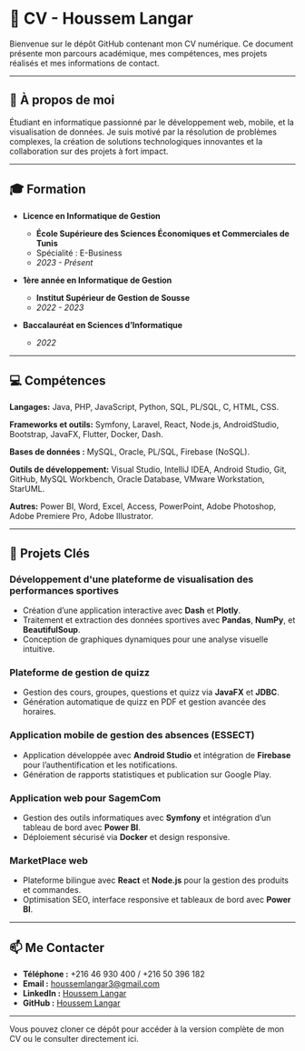 # 💼 CV - Houssem Langar  

Bienvenue sur le dépôt GitHub contenant mon CV numérique. Ce document présente mon parcours académique, mes compétences, mes projets réalisés et mes informations de contact.  

---

## 📌 À propos de moi  
Étudiant en informatique passionné par le développement web, mobile, et la visualisation de données. Je suis motivé par la résolution de problèmes complexes, la création de solutions technologiques innovantes et la collaboration sur des projets à fort impact.  

---

## 🎓 Formation  
- **Licence en Informatique de Gestion**  
  - **École Supérieure des Sciences Économiques et Commerciales de Tunis**  
  - Spécialité : E-Business  
  - *2023 - Présent*  

- **1ère année en Informatique de Gestion**  
  - **Institut Supérieur de Gestion de Sousse**  
  - *2022 - 2023*  

- **Baccalauréat en Sciences d’Informatique**  
  - *2022*  

---

## 💻 Compétences  

**Langages:** Java, PHP, JavaScript, Python, SQL, PL/SQL, C, HTML, CSS.

**Frameworks et outils:** Symfony, Laravel, React, Node.js, AndroidStudio, Bootstrap, JavaFX, Flutter, Docker, Dash.

**Bases de données :** MySQL, Oracle, PL/SQL, Firebase (NoSQL).

**Outils de développement:** Visual Studio, IntelliJ IDEA, Android Studio, Git, GitHub, MySQL Workbench, Oracle Database, VMware Workstation, StarUML.

**Autres:** Power BI, Word, Excel, Access, PowerPoint, Adobe Photoshop, Adobe Premiere Pro, Adobe Illustrator.

---

## 🌟 Projets Clés  

### **Développement d'une plateforme de visualisation des performances sportives**  
- Création d’une application interactive avec **Dash** et **Plotly**.  
- Traitement et extraction des données sportives avec **Pandas**, **NumPy**, et **BeautifulSoup**.  
- Conception de graphiques dynamiques pour une analyse visuelle intuitive.  

### **Plateforme de gestion de quizz**  
- Gestion des cours, groupes, questions et quizz via **JavaFX** et **JDBC**.  
- Génération automatique de quizz en PDF et gestion avancée des horaires.  

### **Application mobile de gestion des absences (ESSECT)**  
- Application développée avec **Android Studio** et intégration de **Firebase** pour l’authentification et les notifications.  
- Génération de rapports statistiques et publication sur Google Play.  

### **Application web pour SagemCom**  
- Gestion des outils informatiques avec **Symfony** et intégration d’un tableau de bord avec **Power BI**.  
- Déploiement sécurisé via **Docker** et design responsive.  

### **MarketPlace web**  
- Plateforme bilingue avec **React** et **Node.js** pour la gestion des produits et commandes.  
- Optimisation SEO, interface responsive et tableaux de bord avec **Power BI**.  

---

## 📫 Me Contacter  

- **Téléphone :** +216 46 930 400 / +216 50 396 182  
- **Email :** houssemlangar3@gmail.com  
- **LinkedIn :** [Houssem Langar](https://linkedin.com/in/houssem-langar)  
- **GitHub :** [Houssem Langar](https://github.com/HoussemLangar)  

---

Vous pouvez cloner ce dépôt pour accéder à la version complète de mon CV ou le consulter directement ici.  
